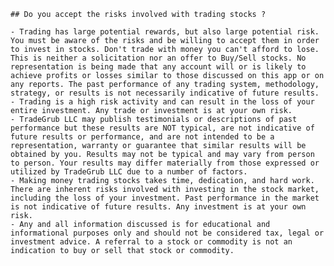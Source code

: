 	## Do you accept the risks involved with trading stocks ?
	
	- Trading has large potential rewards, but also large potential risk. You must be aware of the risks and be willing to accept them in order to invest in stocks. Don't trade with money you can't afford to lose. This is neither a solicitation nor an offer to Buy/Sell stocks. No representation is being made that any account will or is likely to achieve profits or losses similar to those discussed on this app or on any reports. The past performance of any trading system, methodology, strategy, or results is not necessarily indicative of future results.
	- Trading is a high risk activity and can result in the loss of your entire investment. Any trade or investment is at your own risk.
	- TradeGrub LLC may publish testimonials or descriptions of past performance but these results are NOT typical, are not indicative of future results or performance, and are not intended to be a representation, warranty or guarantee that similar results will be obtained by you. Results may not be typical and may vary from person to person. Your results may differ materially from those expressed or utilized by TradeGrub LLC due to a number of factors. 
	- Making money trading stocks takes time, dedication, and hard work. There are inherent risks involved with investing in the stock market, including the loss of your investment. Past performance in the market is not indicative of future results. Any investment is at your own risk. 
	- Any and all information discussed is for educational and informational purposes only and should not be considered tax, legal or investment advice. A referral to a stock or commodity is not an indication to buy or sell that stock or commodity.
